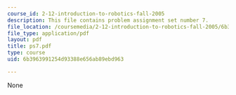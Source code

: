 ```yaml
---
course_id: 2-12-introduction-to-robotics-fall-2005
description: This file contains problem assignment set number 7.
file_location: /coursemedia/2-12-introduction-to-robotics-fall-2005/6b3963991254d93388e656ab89ebd963_ps7.pdf
file_type: application/pdf
layout: pdf
title: ps7.pdf
type: course
uid: 6b3963991254d93388e656ab89ebd963

---
```

None